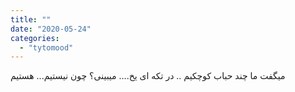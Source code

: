 ```yaml
---
title: ""
date: "2020-05-24"
categories: 
  - "tytomood"
---
```


میگفت ما چند حباب کوچکیم .. در تکه ای یخ.... میبینی؟ چون نیستیم... هستیم
